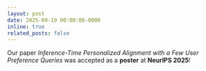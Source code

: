 ```yaml
---
layout: post
date: 2025-09-19 00:00:00-0000
inline: true
related_posts: false
---
```


Our paper <em>Inference-Time Personalized Alignment with a Few User Preference Queries</em> was accepted as a <strong>poster</strong> at <strong>NeurIPS 2025</strong>!